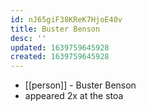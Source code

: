 ```yaml
---
id: nJ65giF38KReK7HjoE40v
title: Buster Benson
desc: ''
updated: 1639759645928
created: 1639759645928
---
```



- [[person]] - Buster Benson
- appeared 2x at the stoa
